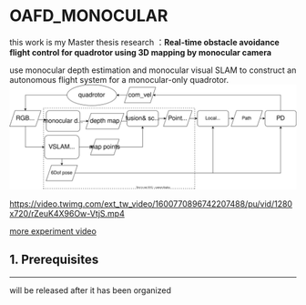 # OAFD_MONOCULAR
this work is my Master thesis research ：**Real-time obstacle avoidance flight control for quadrotor using 3D mapping by monocular camera**

use monocular depth estimation and monocular visual SLAM to construct an autonomous flight system for a monocular-only quadrotor.
![](./data/my%20systeam%20en.drawio.svg)


https://video.twimg.com/ext_tw_video/1600770896742207488/pu/vid/1280x720/rZeuK4X96Ow-VtjS.mp4

[more experiment video](https://youtube.com/playlist?list=PLQYTjwXEt_RxlJJVSr9-HWyi-2qyCrkhP)

## 1. Prerequisites
---
 will be released after it has been organized